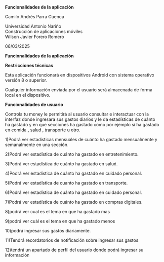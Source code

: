 **Funcionalidades de la aplicación**

 

 

 

 

 

 

Camilo Andrés Parra Cuenca

 

 

 

 

 

 

Universidad Antonio Nariño  
 Construcción de aplicaciones móviles  
 Wilson Javier Forero Romero

 

 

 

 

 

 

 06/03/2025

**Funcionalidades de la aplicación**

**Restricciones técnicas**

Esta aplicación funcionará en dispositivos Android con sistema operativo versión 8 o superior.

Cualquier información enviada por el usuario será almacenada de forma local en el dispositivo.

**Funcionalidades de usuario**

Controla tu money le permitirá al usuario consultar e interactuar con la interfaz donde ingresara sus gastos diarios y le da estadísticas de cuánto ha gastado y en que secciones ha gastado como por ejemplo si ha gastado en comida , salud , transporte u otro.

1)Podrá ver estadísticas mensuales de cuánto ha gastado mensualmente y semanalmente en una sección.

2)Podrá ver estadística de cuánto ha gastado en entretenimiento.

3)Podrá ver estadística de cuánto ha gastado en salud.

4)Podrá ver estadística de cuánto ha gastado en cuidado personal.

5)Podrá ver estadística de cuanto ha gastado en transporte.

6)Podrá ver estadística de cuánto ha gastado en cuidado personal.

7)Podrá ver estadística de cuánto ha gastado en compras digitales.

8)podrá ver cual es el tema en que ha gastado mas

9)podrá ver cuál es el tema en que ha gastado menos

10)podrá ingresar sus gastos diariamente.

11)Tendrá recordatorios de notificación sobre ingresar sus gastos

12)tendrá un apartado de perfil del usuario  donde podrá ingresar su información


 

 

